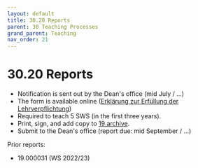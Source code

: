 ```yaml
---
layout: default
title: 30.20 Reports
parent: 30 Teaching Processes
grand_parent: Teaching
nav_order: 21
---
```


# 30.20 Reports

- Notification is sent out by the Dean's office (mid July / ...)
- The form is available online ([Erklärung zur Erfüllung der Lehrverpflichtung](https://www.uni-bamberg.de/abt-personal/formulare-infos-und-merkblaetter/))
- Required to teach 5 SWS (in the first three years).
- Print, sign, and add copy to [19 archive](../../lab_basics/19_archive.html).
- Submit to the Dean's office (report due: mid September / ...)

Prior reports:
- 19.000031 (WS 2022/23)
